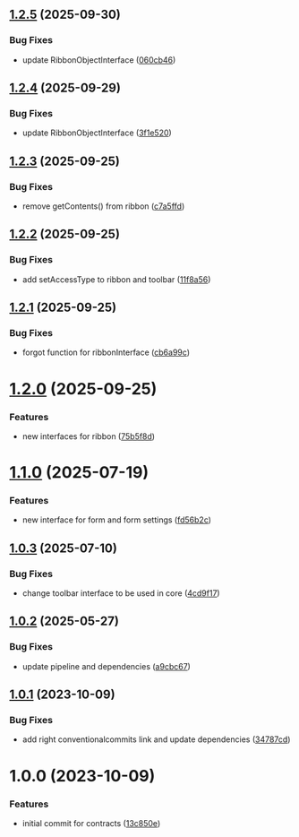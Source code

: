 ## [1.2.5](https://github.com/bespin-studios/byteshard-contracts/compare/v1.2.4...v1.2.5) (2025-09-30)


### Bug Fixes

* update RibbonObjectInterface ([060cb46](https://github.com/bespin-studios/byteshard-contracts/commit/060cb466260eaca0db0d1df8677a3258c05b0f97))

## [1.2.4](https://github.com/bespin-studios/byteshard-contracts/compare/v1.2.3...v1.2.4) (2025-09-29)


### Bug Fixes

* update RibbonObjectInterface ([3f1e520](https://github.com/bespin-studios/byteshard-contracts/commit/3f1e520e2b5ec31cd3de117ecfb42cba786512ca))

## [1.2.3](https://github.com/bespin-studios/byteshard-contracts/compare/v1.2.2...v1.2.3) (2025-09-25)


### Bug Fixes

* remove getContents() from ribbon ([c7a5ffd](https://github.com/bespin-studios/byteshard-contracts/commit/c7a5ffd560b32782c5ac731b372a6c4fad600c28))

## [1.2.2](https://github.com/bespin-studios/byteshard-contracts/compare/v1.2.1...v1.2.2) (2025-09-25)


### Bug Fixes

* add setAccessType to ribbon and toolbar ([11f8a56](https://github.com/bespin-studios/byteshard-contracts/commit/11f8a56ec621be1974a0d9a14f9010e08dd5bbff))

## [1.2.1](https://github.com/bespin-studios/byteshard-contracts/compare/v1.2.0...v1.2.1) (2025-09-25)


### Bug Fixes

* forgot function for ribbonInterface ([cb6a99c](https://github.com/bespin-studios/byteshard-contracts/commit/cb6a99ccf13b9e16adbb8308b363a743d0fabb86))

# [1.2.0](https://github.com/bespin-studios/byteshard-contracts/compare/v1.1.0...v1.2.0) (2025-09-25)


### Features

* new interfaces for ribbon ([75b5f8d](https://github.com/bespin-studios/byteshard-contracts/commit/75b5f8db68bc7d2324e2b913f653e0554fcee7e6))

# [1.1.0](https://github.com/bespin-studios/byteshard-contracts/compare/v1.0.3...v1.1.0) (2025-07-19)


### Features

* new interface for form and form settings ([fd56b2c](https://github.com/bespin-studios/byteshard-contracts/commit/fd56b2ce8bd993250bca19025cc890b5a192b676))

## [1.0.3](https://github.com/bespin-studios/byteshard-contracts/compare/v1.0.2...v1.0.3) (2025-07-10)


### Bug Fixes

* change toolbar interface to be used in core ([4cd9f17](https://github.com/bespin-studios/byteshard-contracts/commit/4cd9f17b19e46efdbc150913c78c50d0d00373a0))

## [1.0.2](https://github.com/bespin-studios/byteshard-contracts/compare/v1.0.1...v1.0.2) (2025-05-27)


### Bug Fixes

* update pipeline and dependencies ([a9cbc67](https://github.com/bespin-studios/byteshard-contracts/commit/a9cbc675f7a28e451abcbc42de955ba0a57bb21f))

## [1.0.1](https://github.com/byteshard/contracts/compare/v1.0.0...v1.0.1) (2023-10-09)


### Bug Fixes

* add right conventionalcommits link and update dependencies ([34787cd](https://github.com/byteshard/contracts/commit/34787cd21f3f51c6419bc9f6bb85d64d3a6d9763))

# 1.0.0 (2023-10-09)


### Features

* initial commit for contracts ([13c850e](https://github.com/byteshard/contracts/commit/13c850e3b2283b93ee77365db141ca74cf273838))
